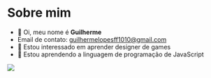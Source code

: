 # Sobre mim



- 👋 Oi, meu nome é **Guilherme**
- Email de contato: guilhermelopesff1010@gmail.com
- 👀 Estou interessado em aprender designer de games
- 🌱 Estou aprendendo a linguagem de programação de JavaScript


<img src="https://img.shields.io/badge/Scratch-4D97FF?style=for-the-badge&logo=Scratch&logoColor=white" />
